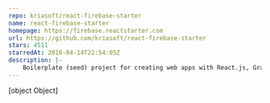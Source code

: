 ```yaml
---
repo: kriasoft/react-firebase-starter
name: react-firebase-starter
homepage: https://firebase.reactstarter.com
url: https://github.com/kriasoft/react-firebase-starter
stars: 4511
starredAt: 2016-04-14T22:54:05Z
description: |-
    Boilerplate (seed) project for creating web apps with React.js, GraphQL.js and Relay
---
```


[object Object]
